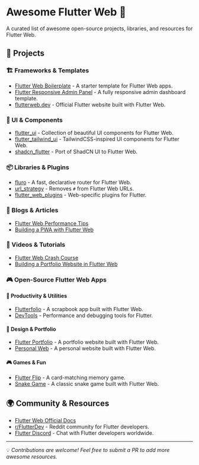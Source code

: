 # Awesome Flutter Web 🚀

A curated list of awesome open-source projects, libraries, and resources for Flutter Web.

## 🌟 Projects

### 🏗 Frameworks & Templates
- [Flutter Web Boilerplate](https://github.com/pinglinh/flutter-web-boilerplate) - A starter template for Flutter Web apps.
- [Flutter Responsive Admin Panel](https://github.com/abuanwar072/Flutter-Responsive-Admin-Panel-or-Dashboard) - A fully responsive admin dashboard template.
- [flutterweb.dev](https://github.com/flutter/website) - Official Flutter website built with Flutter Web.

### 🎨 UI & Components
- [flutter_ui](https://github.com/tienpx/flutter_ui) - Collection of beautiful UI components for Flutter Web.
- [flutter_tailwind_ui](https://github.com/fayaz07/flutter_tailwind_ui) - TailwindCSS-inspired UI components for Flutter Web.
- [shadcn_flutter](https://github.com/example/shadcn_flutter) - Port of ShadCN UI to Flutter Web.

### 📦 Libraries & Plugins
- [fluro](https://github.com/lukepighetti/fluro) - A fast, declarative router for Flutter Web.
- [url_strategy](https://pub.dev/packages/url_strategy) - Removes `#` from Flutter Web URLs.
- [flutter_web_plugins](https://pub.dev/packages/flutter_web_plugins) - Web-specific plugins for Flutter.

### 📰 Blogs & Articles
- [Flutter Web Performance Tips](https://medium.com/flutter/optimizing-flutter-for-the-web-8e3d46a2b945)
- [Building a PWA with Flutter Web](https://medium.com/flutter/building-a-pwa-with-flutter-web-73eb75f0e158)

### 🎥 Videos & Tutorials
- [Flutter Web Crash Course](https://www.youtube.com/watch?v=Z2zUCJAkpZA)
- [Building a Portfolio Website in Flutter Web](https://www.youtube.com/watch?v=6r0zJLUuvT8)

### 🎮 Open-Source Flutter Web Apps
#### 📖 Productivity & Utilities
- [Flutterfolio](https://github.com/gskinnerTeam/flutter-folio) - A scrapbook app built with Flutter Web.
- [DevTools](https://github.com/flutter/devtools) - Performance and debugging tools for Flutter.

#### 🎨 Design & Portfolio
- [Flutter Portfolio](https://github.com/Manuel8114/Flutter-Portfolio) - A portfolio website built with Flutter Web.
- [Personal Web](https://github.com/HassanElDesouky/Personal-Web) - A personal website built with Flutter Web.

#### 🎮 Games & Fun
- [Flutter Flip](https://github.com/GeovannyDias/flutter_flip) - A card-matching memory game.
- [Snake Game](https://github.com/The-Alchemist/snake_game_flutter_web) - A classic snake game built with Flutter Web.

## 🌍 Community & Resources
- [Flutter Web Official Docs](https://docs.flutter.dev/platform-integration/web)
- [r/FlutterDev](https://www.reddit.com/r/flutterdev/) - Reddit community for Flutter developers.
- [Flutter Discord](https://discord.com/invite/flutter) - Chat with Flutter developers worldwide.

---

💡 *Contributions are welcome! Feel free to submit a PR to add more awesome resources.*
